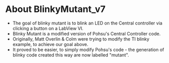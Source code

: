 # About BlinkyMutant_v7
- The goal of blinky mutant is to blink an LED on the Central controller via clicking a button on a LabView VI.
- Blinky Mutant is a modified version of Pohsu's Central Controller code.
- Originally, Matt Overlin & Colm were trying to modify the TI blinky example, to achieve our goal above.
- It proved to be easier, to simply modify Pohsu's code - the generation of blinky code created this way are now labelled "mutant".

